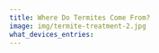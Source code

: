 ```yaml
---
title: Where Do Termites Come From?
image: img/termite-treatment-2.jpg
what_devices_entries:
---
```

